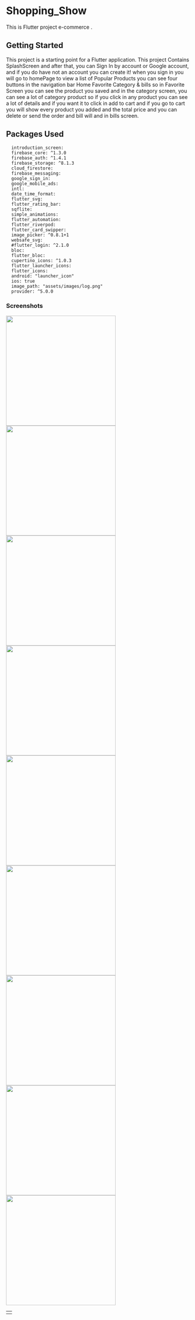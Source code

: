 # Shopping_Show
This is Flutter project e-commerce .

## Getting Started
This project is a starting point for a Flutter application. This project Contains SplashScreen and after that, you can Sign In by account or Google account, and if you do have not an account you can create it! when you sign in you will go to homePage to view a list of Popular Products you can see four buttons in the navigation bar Home  Favorite Category & bills so in Favorite Screen you can see the product you saved and in the category screen, you can see a lot of category product so if you click in any product you can see a lot of details and if you want it to click in add to cart and if you go to cart you will show every product you added and the total price and you can delete or send the order and bill will and in bills screen.

## Packages Used
```
  introduction_screen:
  firebase_core: ^1.3.0
  firebase_auth: ^1.4.1
  firebase_storage: ^8.1.3
  cloud_firestore:
  firebase_messaging:
  google_sign_in:
  google_mobile_ads:
  intl:
  date_time_format:
  flutter_svg:
  flutter_rating_bar:
  sqflite:
  simple_animations:
  flutter_automation:
  flutter_riverpod:
  flutter_card_swipper:
  image_picker: ^0.8.1+1
  websafe_svg:
  #flutter_login: ^2.1.0
  bloc:
  flutter_bloc:
  cupertino_icons: ^1.0.3
  flutter_launcher_icons:
  flutter_icons:
  android: "launcher_icon"
  ios: true
  image_path: "assets/images/log.png"
  provider: ^5.0.0

````


### Screenshots

<a href="https://play.google.com/store/apps/details?id=com.anany.panda1">

  
  <img src="screenshots/ss1.png" height="300em" /> <img src="screenshots/ss2.png" height="300em" /><img src="screenshots/ss3.png" height="300em" />
  <img src="screenshots/ss4.png" height="300em" /> <img src="screenshots/ss5.png" height="300em" />  <img src="screenshots/ss6.png" height="300em" />
   <img src="screenshots/ss7.png" height="300em" />  <img src="screenshots/ss8.png" height="300em" />  <img src="screenshots/ss9.png" height="300em" /> 

<div style="text-align: center" width="200"><table><tr>
  <td style="text-align: center">
  <a href="https://play.google.com/store/apps/details?id=com.anany.panda1">
    



